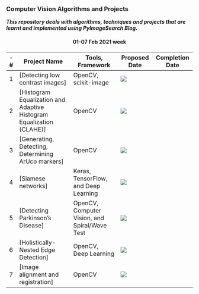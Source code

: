 ### Computer Vision Algorithms and Projects

***This repository deals with algorithms, techniques and projects that are learnt and implemented using PyImageSearch Blog.***

<h4 align='center'> 01-07 Feb 2021 week </h4>

-# | Project Name  | Tools, Framework | Proposed Date | Completion Date
| ------------- | ------------- | ------------- | -------------- | ------------- | 
| 1 | [Detecting low contrast images] | OpenCV, scikit-image | ![](https://img.shields.io/badge/2021-02/Feb-green)  |  |
| 2 | [Histogram Equalization and Adaptive Histogram Equalization (CLAHE)] | OpenCV | ![](https://img.shields.io/badge/2021-02/Feb-green)  |  |
| 3 | [Generating, Detecting, Determining ArUco markers] | OpenCV | ![](https://img.shields.io/badge/2021-03/Feb-green)  |  |
| 4 | [Siamese networks] | Keras, TensorFlow, and Deep Learning | ![](https://img.shields.io/badge/2021-04/Feb-green)  |  |
| 5 | [Detecting Parkinson’s Disease] | OpenCV, Computer Vision, and Spiral/Wave Test | ![](https://img.shields.io/badge/2021-05/Feb-green)  |  |
| 6 | [Holistically-Nested Edge Detection] | OpenCV, Deep Learning | ![](https://img.shields.io/badge/2021-06/Feb-green)  |  |
| 7 | [Image alignment and registration] | OpenCV | ![](https://img.shields.io/badge/2021-07/Feb-green)  |  |

